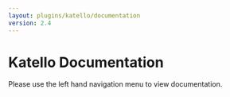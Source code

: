 ```yaml
---
layout: plugins/katello/documentation
version: 2.4
---
```


# Katello Documentation

Please use the left hand navigation menu to view documentation.
